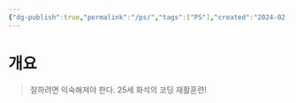 ```yaml
---
{"dg-publish":true,"permalink":"/ps/","tags":["PS"],"created":"2024-02-08T15:49:17.906+09:00","updated":"2024-02-08T15:52:01.159+09:00"}
---
```



# 개요
> 잘하려면 익숙해져야 한다.
> 25세 화석의 코딩 재활훈련!